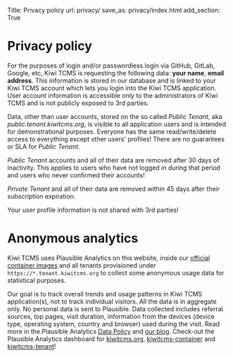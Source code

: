 Title: Privacy policy
url: privacy/
save_as: privacy/index.html
add_section: True

Privacy policy
==============

For the purposes of login and/or passwordless login via GitHub, GitLab, Google, etc,
Kiwi TCMS is requesting the following data: **your name**, **email address**. This information
is stored in our database and is linked to your Kiwi TCMS account which lets you
login into the Kiwi TCMS application. User account information is accessible only
to the administrators of Kiwi TCMS and is not publicly exposed to 3rd parties.

Data, other than user accounts, stored on the so called *Public Tenant*,
aka *public.tenant.kiwitcms.org*,
is visible to all application users and is intended for demonstrational purposes.
Everyone has the same read/write/delete access to everything except other users' profiles!
There are no guarantees or SLA for *Public Tenant*.

*Public Tenant* accounts and all of their data are removed after 30 days of
inactivity. This applies to users who have not logged in during that period
and users who never confirmed their accounts!

*Private Tenant* and all of their data are removed within 45 days after
their subscription expiration.

Your user profile information is not shared with 3rd parties!


Anonymous analytics
===================

Kiwi TCMS uses Plausible Analytics on this website, inside our
[official container images]({filename}containers.markdown) and
all tenants provisioned under `https://*.tenant.kiwitcms.org` to collect some
anonymous usage data for statistical purposes.

Our goal is to track overall trends
and usage patterns in Kiwi TCMS application(s), not to track individual visitors.
All the data is in aggregate only. No personal data is sent to Plausible.
Data collected includes referral sources,
top pages, visit duration, information from the devices
(device type, operating system, country and browser) used during the visit.
Read more in the Plausible Analytics [Data Policy](https://plausible.io/data-policy)
and [our blog]({filename}../2024-02-23-anonymous-analytics.markdown).
Check-out the Plausible Analytics dashboard for
[kiwitcms.org](https://plausible.io/kiwitcms.org),
[kiwitcms-container](https://plausible.io/kiwitcms-container) and
[kiwitcms-tenant](https://plausible.io/kiwitcms-tenant/)!

